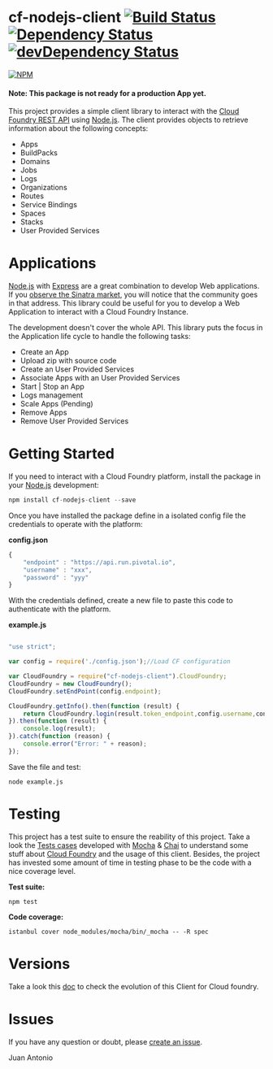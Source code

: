 # cf-nodejs-client [![Build Status](https://travis-ci.org/jabrena/cf-nodejs-client.svg)](https://travis-ci.org/jabrena/cf-nodejs-client) [![Dependency Status](https://david-dm.org/jabrena/cf-nodejs-client.svg)](https://david-dm.org/jabrena/cf-nodejs-client) [![devDependency Status](https://david-dm.org/jabrena/cf-nodejs-client/dev-status.svg)](https://david-dm.org/jabrena/cf-nodejs-client#info=devDependencies)

[![NPM](https://nodei.co/npm/cf-nodejs-client.png?stars=true)](https://nodei.co/npm/cf-nodejs-client/)

#### Note: This package is not ready for a production App yet.

This project provides a simple client library to interact with the [Cloud Foundry REST API](http://apidocs.cloudfoundry.org/) using [Node.js](https://nodejs.org/). The client provides objects to retrieve information about the following concepts:

* Apps
* BuildPacks
* Domains
* Jobs
* Logs
* Organizations
* Routes
* Service Bindings
* Spaces
* Stacks
* User Provided Services

# Applications

[Node.js](https://nodejs.org/) with [Express](http://expressjs.com/) are a great combination to develop Web applications. If you <a href="https://www.google.com/trends/explore#q=python%20flask%2C%20node%20express%2C%20go%20pat%2C%20java%20spark%2C%20ruby%20sinatra&cmpt=q&tz=Etc%2FGMT-2" target="_blank">observe the Sinatra market</a>, you will notice that the community goes in that address. This library could be useful for you to develop a Web Application to interact with a Cloud Foundry Instance.

The development doesn't cover the whole API. This library puts the focus in the Application life cycle to handle the following tasks:

* Create an App
* Upload zip with source code
* Create an User Provided Services
* Associate Apps with an User Provided Services
* Start | Stop an App
* Logs management
* Scale Apps (Pending)
* Remove Apps
* Remove User Provided Services

# Getting Started

If you need to interact with a Cloud Foundry platform, install the package in your [Node.js](https://nodejs.org/) development:

``` Javascript
npm install cf-nodejs-client --save
```

Once you have installed the package define in a isolated config file the credentials to operate with the platform:

**config.json**

``` Javascript
{
    "endpoint" : "https://api.run.pivotal.io",
    "username" : "xxx",
    "password" : "yyy"
}
```

With the credentials defined, create a new file to paste this code to authenticate with the platform.

**example.js**

``` Javascript

"use strict";

var config = require('./config.json');//Load CF configuration

var CloudFoundry = require("cf-nodejs-client").CloudFoundry;
CloudFoundry = new CloudFoundry();
CloudFoundry.setEndPoint(config.endpoint);

CloudFoundry.getInfo().then(function (result) {
    return CloudFoundry.login(result.token_endpoint,config.username,config.password);
}).then(function (result) {
    console.log(result);   
}).catch(function (reason) {
    console.error("Error: " + reason);
});

```

Save the file and test:

``` shell
node example.js

```

# Testing

This project has a test suite to ensure the reability of this project. Take a look the [Tests cases](https://github.com/jabrena/cf-nodejs-client/tree/master/test/) developed with [Mocha](https://mochajs.org/) & [Chai](http://chaijs.com/api/bdd/) to understand some stuff about [Cloud Foundry](https://www.cloudfoundry.org/)  and the usage of this client. Besides, the project has invested some amount of time in testing phase to be the code with a nice coverage level.

**Test suite:**

``` shell
npm test

```

**Code coverage:**

``` shell
istanbul cover node_modules/mocha/bin/_mocha -- -R spec

```

# Versions

Take a look this [doc](https://github.com/jabrena/cf-nodejs-client/blob/master/CHANGELOG.md) to check the evolution of this Client for Cloud foundry.

# Issues

If you have any question or doubt, please [create an issue](https://github.com/jabrena/cf-nodejs-client/issues). 

Juan Antonio

